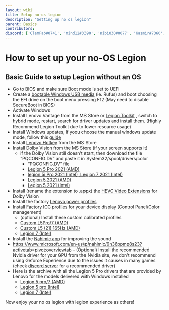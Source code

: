 ```yaml
---
layout: wiki
title: Setup no-os legion
description: "Setting up no os legion"
parent: Basics
contributors: 
discord: ['ClemFab#0741', 'mind12#3390', 'nibi030#0077', 'Kazmir#7360', 'Kaobalt#0001'] 
---
```



# How to set up your no-OS Legion

## Basic Guide to setup Legion without an OS

- Go to BIOS and make sure Boot mode is set to UEFI
- Create a [bootable Windows USB media](https://www.youtube.com/watch?v=e4JMpOWPLKs) (ie. Rufus) and boot choosing the EFI drive on the boot menu pressing F12 (May need to disable SecureBoot in BIOS)
- Activate Windows
- Install Lenovo Vantage from the MS Store or [Legion Toolkit](https://github.com/BartoszCichecki/LenovoLegionToolkit/releases/latest) , switch to hybrid mode, restart, search for driver updates and install them. (Highly Recommend Legion Toolkit due to lower resource usage)
- Install Windows updates, If yoou choose the manual windows update mode, follow this [guide](https://laptopwiki.eu/index.php/docs/disable-automatic-updates-windows/)
- Install [Lenovo Hotkey](https://www.microsoft.com/en-us/p/lenovo-hotkeys/9pcmmnb260tx) from the MS Store
- Install Dolby Vision from the MS Store (if your screen supports it)
  - if the Dolby Vision still doesn’t start, then download the file “PQCONFIG.DV” and paste it in System32/spool/drivers/color
    - “PQCONFIG.DV” file
    - [Legion 5 Pro 2021 (AMD)](https://drive.google.com/file/d/1IW_YgBNasq5NOHy2frQgBcmcMERsfdI5/view?usp=sharing)
    - [legion 5i Pro 2021 (Intel), Legion 7 2021 (Intel)](https://laptopwiki.eu/wp-content/uploads/2022/02/PQCONFIG.zip)
    - [Legion 5 2021 (AMD)](https://drive.google.com/file/d/1A8iFxXSb2jBE88FB_c1XR1gAKOWjFGM7/view?usp=sharing)
    - [Legion 5 2021 (Intel)](https://drive.google.com/file/d/18uoXAsuglse9EHDip2aM40IiplGv8gVs/view?usp=sharing)
- Install (rename the extension to .appx) the [HEVC Video Extensions](https://codecpack.co/download/hevc-video-extensions.html%20or%20open%20ms-windows-store://pdp/?ProductId=9n4wgh0z6vhq) for Dolby Vision
- Install the factory [Lenovo power profiles](https://laptopwiki.eu/wp-content/uploads/2021/11/LegionPowerPlan.zip)
- Install [Factory ICC profiles](https://newsupport.lenovo.com.cn/driveList.html?fromsource=driveList&selname=Lenovo%20Legion%20R9000P%202021H) for your device display (Control Panel/Color management)
  - (optional) Install these custom calibrated profiles
  - [Custom L5Pro/7 (AMD)](https://laptopwiki.eu/wp-content/uploads/2021/11/Legion_5_Pro.icm_.zip)
  - [Custom L5 (21) 165Hz (AMD)](https://drive.google.com/file/d/1zDYmPAPtJv65NMO0AIRitGUFCZZG3GbO/view?usp=sharing)
  - [Legion 7 (Intel)](https://pixeldrain.com/u/BeLREnei)
- Install the [Nahimic app](https://www.microsoft.com/en-us/p/nahimic/9n36ppmp8s23?activetab=pivot:overviewtab) for improving the sound
- https://www.microsoft.com/en-us/p/nahimic/9n36ppmp8s23?activetab=pivot:overviewtab
– (Optional) Install the recommended Nvidia driver for your GPU from the Nvidia site, we don't recommend using Geforce Experience due to the issues it causes in many games (check [discord server](https://discord.com/channels/819491422327406592/938382715709968404/998990738308214894) for a recommended driver)
- Here is the archive with all the Legion 5 Pro drivers that are provided by Lenovo for the models delivered with Windows installed
  - [Legion 5 pro/7 (AMD)](https://drive.google.com/file/d/1LKJRfnoEZwiY7F6Pnwy-LJ1sUcDZHEzg/view?usp=sharing)
  - [Legion 5 pro (Intel)](https://drive.google.com/file/d/1zDYmPAPtJv65NMO0AIRitGUFCZZG3GbO/view?usp=sharing)
  - [Legion 7 (Intel)](https://pixeldrain.com/u/BeLREnei)


Now enjoy your no os legion with legion experience as others!
